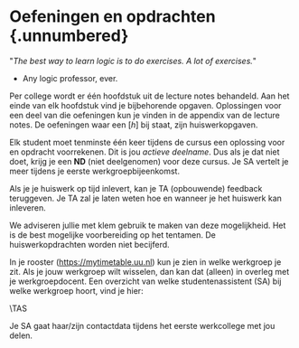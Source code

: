 # Oefeningen en opdrachten {.unnumbered}

"*The best way to learn logic is to do exercises. A lot of exercises.*"

-   Any logic professor, ever.

Per college wordt er één hoofdstuk uit de lecture notes behandeld. Aan het
einde van elk hoofdstuk vind je bijbehorende opgaven. Oplossingen voor een deel
van die oefeningen kun je vinden in de appendix van de lecture notes. De
oefeningen waar een $[h]$ bij staat, zijn huiswerkopgaven.

Elk student moet tenminste één keer tijdens de cursus een oplossing voor en
opdracht voorrekenen. Dit is jou *actieve deelname*. Dus als je dat niet doet,
krijg je een **ND** (niet deelgenomen) voor deze cursus. Je SA vertelt je meer
tijdens je eerste werkgroepbijeenkomst.

Als je je huiswerk op tijd inlevert, kan je TA (opbouwende) feedback teruggeven.
Je TA zal je laten weten hoe en wanneer je het huiswerk kan inleveren.

We adviseren jullie met klem gebruik te maken van deze mogelijkheid. Het is de
best mogelijke voorbereiding op het tentamen. De huiswerkopdrachten worden niet
becijferd.

In je rooster (<https://mytimetable.uu.nl>) kun je zien in welke werkgroep je
zit. Als je jouw werkgroep wilt wisselen, dan kan dat (alleen) in overleg met
je werkgroepdocent. Een overzicht van welke studentenassistent (SA) bij welke
werkgroep hoort, vind je hier:

\TAS

Je SA gaat haar/zijn contactdata tijdens het eerste werkcollege met jou delen.
